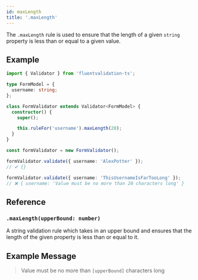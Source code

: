 ```yaml
---
id: maxLength
title: '.maxLength'
---
```


The `.maxLength` rule is used to ensure that the length of a given `string` property is less than or equal to a given value.

## Example

```typescript
import { Validator } from 'fluentvalidation-ts';

type FormModel = {
  username: string;
};

class FormValidator extends Validator<FormModel> {
  constructor() {
    super();

    this.ruleFor('username').maxLength(20);
  }
}

const formValidator = new FormValidator();

formValidator.validate({ username: 'AlexPotter' });
// ✔ {}

formValidator.validate({ username: 'ThisUsernameIsFarTooLong' });
// ❌ { username: 'Value must be no more than 20 characters long' }
```

## Reference

### `.maxLength(upperBound: number)`

A string validation rule which takes in an upper bound and ensures that the length of the given property is less than or equal to it.

## Example Message

> Value must be no more than `[upperBound]` characters long
